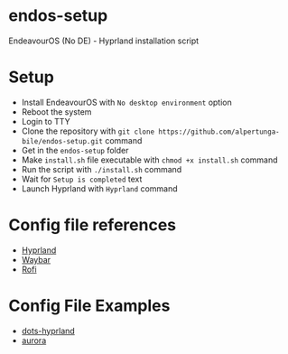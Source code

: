 # endos-setup
EndeavourOS (No DE) - Hyprland installation script

# Setup
- Install EndeavourOS with ```No desktop environment``` option
- Reboot the system
- Login to TTY
- Clone the repository with ```git clone https://github.com/alpertunga-bile/endos-setup.git``` command
- Get in the ```endos-setup``` folder
- Make ```install.sh``` file executable with ```chmod +x install.sh``` command
- Run the script with ```./install.sh``` command
- Wait for ```Setup is completed``` text
- Launch Hyprland with ```Hyprland``` command

# Config file references

- [Hyprland](https://github.com/linuxmobile/hyprland-dots)
- [Waybar](https://github.com/DN-debug/waybar-examples/tree/main/waybar-examples/river)
- [Rofi](https://github.com/catppuccin/rofi/tree/main/basic)

# Config File Examples

- [dots-hyprland](https://github.com/end-4/dots-hyprland/tree/hybrid)
- [aurora](https://github.com/flick0/dotfiles/tree/aurora)
